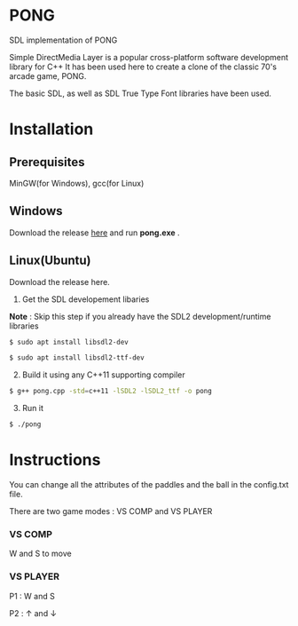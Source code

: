 # PONG
SDL implementation of PONG

Simple DirectMedia Layer is a popular cross-platform software development library for C++
It has been used here to create a clone of the classic 70's arcade game, PONG.

The basic SDL, as well as SDL True Type Font libraries have been used.

# Installation

## Prerequisites
MinGW(for Windows), gcc(for Linux)

## Windows
Download the release [here](https://github.com/unknownblueguy6/PONG/files/2256350/pong_mingw_win32.zip) and run **pong.exe** .


## Linux(Ubuntu)
Download the release here.

1. Get the SDL developement libaries

**Note** : Skip this step if you already have the SDL2 development/runtime libraries


```bash
$ sudo apt install libsdl2-dev
```

```bash
$ sudo apt install libsdl2-ttf-dev
```

2. Build it using any C++11 supporting compiler

```bash
$ g++ pong.cpp -std=c++11 -lSDL2 -lSDL2_ttf -o pong 
```

3. Run it
```bash
$ ./pong
```

# Instructions

You can change all the attributes of the paddles and the ball in the config.txt file.

There are two game modes : VS COMP and VS PLAYER

### VS COMP
W and S to move

### VS PLAYER
P1 : W and S 

P2 : ↑ and ↓



